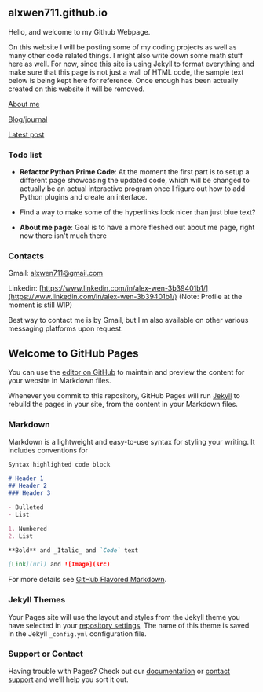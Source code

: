 ## alxwen711.github.io
Hello, and welcome to my Github Webpage.

On this website I will be posting some of my coding projects as well as many other code related things. I might also write down some math stuff here as well. For now, since this site is using Jekyll to format everything and make sure that this page is not just a wall of HTML code, the sample text below is being kept here for reference. Once enough has been actually created on this website it will be removed.

[About me](https://alxwen711.github.io/about)

[Blog/journal](https://alxwen711.github.io/blog)

[Latest post](https://alxwen711.github.io/blog/Feb22)

### Todo list
- **Refactor Python Prime Code**: At the moment the first part is to setup a different page showcasing the updated code, which will be changed to actually be an actual interactive program once I figure out how to add Python plugins and create an interface.

- Find a way to make some of the hyperlinks look nicer than just blue text?

- **About me page**: Goal is to have a more fleshed out about me page, right now there isn't much there

### Contacts

Gmail: alxwen711@gmail.com

Linkedin: [https://www.linkedin.com/in/alex-wen-3b39401b1/](https://www.linkedin.com/in/alex-wen-3b39401b1/) (Note: Profile at the moment is still WIP)

Best way to contact me is by Gmail, but I'm also available 
on other various messaging platforms upon request.


## Welcome to GitHub Pages

You can use the [editor on GitHub](https://github.com/programming-liftoff/hello-world/edit/master/README.md) to maintain and preview the content for your website in Markdown files.

Whenever you commit to this repository, GitHub Pages will run [Jekyll](https://jekyllrb.com/) to rebuild the pages in your site, from the content in your Markdown files.

### Markdown

Markdown is a lightweight and easy-to-use syntax for styling your writing. It includes conventions for

```markdown
Syntax highlighted code block

# Header 1
## Header 2
### Header 3

- Bulleted
- List

1. Numbered
2. List

**Bold** and _Italic_ and `Code` text

[Link](url) and ![Image](src)
```

For more details see [GitHub Flavored Markdown](https://guides.github.com/features/mastering-markdown/).

### Jekyll Themes

Your Pages site will use the layout and styles from the Jekyll theme you have selected in your [repository settings](https://github.com/programming-liftoff/hello-world/settings). The name of this theme is saved in the Jekyll `_config.yml` configuration file.

### Support or Contact

Having trouble with Pages? Check out our [documentation](https://help.github.com/categories/github-pages-basics/) or [contact support](https://github.com/contact) and we’ll help you sort it out.

